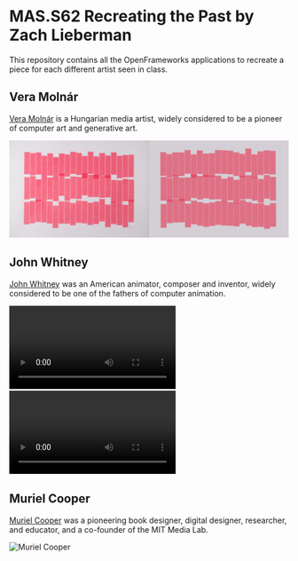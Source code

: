 # MAS.S62 Recreating the Past by Zach Lieberman

This repository contains all the OpenFrameworks applications to recreate a piece for each different artist seen in class.

## Vera Molnár

[Vera Molnár](https://en.wikipedia.org/wiki/Vera_Moln%C3%A1r) is a Hungarian media artist, widely considered to be a pioneer of computer art and generative art.

![Vera Molnar](recreations/vera_molnar/side_by_side.jpeg)

## John Whitney

[John Whitney](https://en.wikipedia.org/wiki/John_Whitney_(animator)) was an American animator, composer and inventor, widely considered to be one of the fathers of computer animation.

![John Whitney](recreations/john_whitney/side_by_side.mov)
<video src="recreations/john_whitney/side_by_side.mov" controls="controls" style="max-width: 730px;"></video>

## Muriel Cooper

[Muriel Cooper](https://en.wikipedia.org/wiki/Muriel_Cooper) was a pioneering book designer, digital designer, researcher, and educator, and a co-founder of the MIT Media Lab.

![Muriel Cooper](recreations/muriel_cooper/side_by_side.png)
